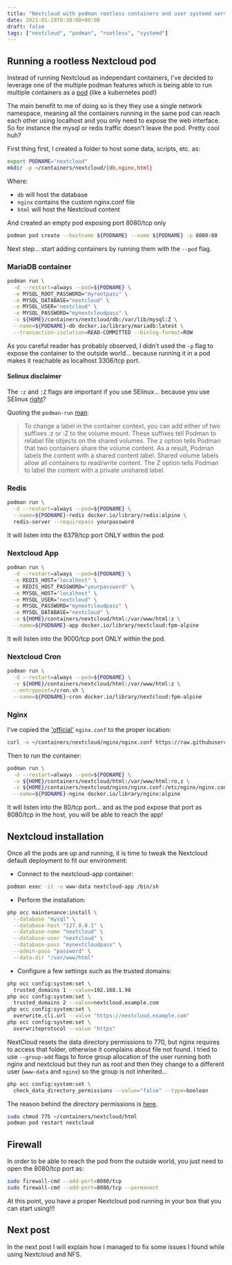 ```yaml
---
title: "Nextcloud with podman rootless containers and user systemd services. Part II - Nextcloud pod"
date: 2021-01-28T8:30:00+00:00
draft: false
tags: ["nextcloud", "podman", "rootless", "systemd"]
---
```


## Running a rootless Nextcloud pod

Instead of running Nextcloud as independant containers, I've decided to leverage
one of the multiple podman features which is being able to run multiple
containers as a [pod](https://github.com/containers/podman/blob/master/docs/source/markdown/podman-pod-create.1.md)
(like a kubernetes pod!)

The main benefit to me of doing so is they they use a single network namespace,
meaning all the containers running in the same pod can reach each other using
localhost and you only need to expose the web interface. So for instance the
mysql or redis traffic doesn't leave the pod. Pretty cool huh?

First thing first, I created a folder to host some data, scripts, etc. as:

```bash
export PODNAME="nextcloud"
mkdir -p ~/containers/nextcloud/{db,nginx,html}
```

Where:

* `db` will host the database
* `nginx` contains the custom nginx.conf file
* `html` will host the Nextcloud content

And created an empty pod exposing port 8080/tcp only

```bash
podman pod create --hostname ${PODNAME} --name ${PODNAME} -p 8080:80
```

Next step... start adding containers by running them with the `--pod` flag.

### MariaDB container

```bash
podman run \
  -d --restart=always --pod=${PODNAME} \
  -e MYSQL_ROOT_PASSWORD="myrootpass" \
  -e MYSQL_DATABASE="nextcloud" \
  -e MYSQL_USER="nextcloud" \
  -e MYSQL_PASSWORD="mynextcloudpass" \
  -v ${HOME}/containers/nextcloud/db:/var/lib/mysql:Z \
  --name=${PODNAME}-db docker.io/library/mariadb:latest \
  --transaction-isolation=READ-COMMITTED --binlog-format=ROW
```

As you careful reader has probably observed, I didn't used the `-p` flag to
expose the container to the outside world... because running it in a pod makes
it reachable as localhost 3306/tcp port.

#### Selinux disclaimer

The `:z` and `:Z` flags are important if you use SElinux... because you use
SElinux [right](https://stopdisablingselinux.com/)?

Quoting the `podman-run` [man](https://github.com/containers/podman/blob/master/docs/source/markdown/podman-run.1.md):

> To change a label in the container context, you can add either of two suffixes :z or :Z to the volume mount. These suffixes tell Podman to relabel file objects on the shared volumes. The z option tells Podman that two containers share the volume content. As a result, Podman labels the content with a shared content label. Shared volume labels allow all containers to read/write content. The Z option tells Podman to label the content with a private unshared label.

### Redis

```bash
podman run \
  -d --restart=always --pod=${PODNAME} \
  --name=${PODNAME}-redis docker.io/library/redis:alpine \
  redis-server --requirepass yourpassword
```

It will listen into the 6379/tcp port ONLY within the pod.

### Nextcloud App

```bash
podman run \
  -d --restart=always --pod=${PODNAME} \
  -e REDIS_HOST="localhost" \
  -e REDIS_HOST_PASSWORD="yourpassword" \
  -e MYSQL_HOST="localhost" \
  -e MYSQL_USER="nextcloud" \
  -e MYSQL_PASSWORD="mynextcloudpass" \
  -e MYSQL_DATABASE="nextcloud" \
  -v ${HOME}/containers/nextcloud/html:/var/www/html:z \
  --name=${PODNAME}-app docker.io/library/nextcloud:fpm-alpine
```

It will listen into the 9000/tcp port ONLY within the pod.

### Nextcloud Cron

```bash
podman run \
  -d --restart=always --pod=${PODNAME} \
  -v ${HOME}/containers/nextcloud/html:/var/www/html:z \
  --entrypoint=/cron.sh \
  --name=${PODNAME}-cron docker.io/library/nextcloud:fpm-alpine
```

### Nginx

I've copied the ['official'](https://github.com/nextcloud/docker/blob/master/.examples/docker-compose/with-nginx-proxy/mariadb-cron-redis/fpm/web/nginx.conf) `nginx.conf` to the proper location:

```bash
curl -o ~/containers/nextcloud/nginx/nginx.conf https://raw.githubusercontent.com/nextcloud/docker/master/.examples/docker-compose/with-nginx-proxy/mariadb-cron-redis/fpm/web/nginx.conf 
```

Then to run the container:

```bash
podman run \
  -d --restart=always --pod=${PODNAME} \
  -v ${HOME}/containers/nextcloud/html:/var/www/html:ro,z \
  -v ${HOME}/containers/nextcloud/nginx/nginx.conf:/etc/nginx/nginx.conf:ro,Z \
  --name=${PODNAME}-nginx docker.io/library/nginx:alpine
```

It will listen into the 80/tcp port... and as the pod expose that port as
8080/tcp in the host, you will be able to reach the app!

## Nextcloud installation

Once all the pods are up and running, it is time to tweak the Nextcloud
default deployment to fit our environment:

* Connect to the nextcloud-app container:

```bash
podman exec -it -u www-data nextcloud-app /bin/sh
```

* Perform the installation:

```bash
php occ maintenance:install \
  --database "mysql" \
  --database-host "127.0.0.1" \
  --database-name "nextcloud" \
  --database-user "nextcloud" \
  --database-pass "mynextcloudpass" \
  --admin-pass "password" \
  --data-dir "/var/www/html"
```

* Configure a few settings such as the trusted domains:

```bash
php occ config:system:set \
  trusted_domains 1 --value=192.168.1.98
php occ config:system:set \
  trusted_domains 2 --value=nextcloud.example.com
php occ config:system:set \
  overwrite.cli.url --value "https://nextcloud.example.com"
php occ config:system:set \
  overwriteprotocol --value "https"
```

NextCloud resets the data directory permissions to 770, but nginx requires to
access that folder, otherwise it complains about file not found. I tried to use
`--group-add` flags to force group allocation of the user running both nginx and
nextcloud but they run as root and then they change to a different user
(`www-data` and `nginx`) so the group is not inherited...

```bash
php occ config:system:set \
  check_data_directory_permissions --value="false" --type=boolean
```

The reason behind the directory permissions is [here](https://help.nextcloud.com/t/nextcloud-data-directory-permissions-resetting-to-770/13849). 

```bash
sudo chmod 775 ~/containers/nextcloud/html
podman pod restart nextcloud
```

## Firewall

In order to be able to reach the pod from the outside world, you just need to
open the 8080/tcp port as:

```bash
sudo firewall-cmd --add-port=8080/tcp
sudo firewall-cmd --add-port=8080/tcp --permanent
```

At this point, you have a proper Nextcloud pod running in your box that you can
start using!!!

## Next post

In the next post I will explain how I managed to fix some issues I found while
using Nextcloud and NFS.
